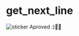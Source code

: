 # get_next_line
![sticker](https://user-images.githubusercontent.com/89840461/159863434-0137eff9-9382-4f5b-8660-9243f82f2e87.png)
Aproved :)🙉🙉
